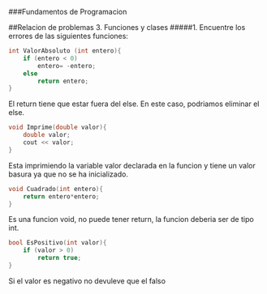 ###Fundamentos de Programacion

##Relacion de problemas 3. Funciones y clases
#####1. Encuentre los errores de las siguientes funciones:
```c++
int ValorAbsoluto (int entero){
	if (entero < 0)
    	entero= -entero;
	else
    	return entero;
}
```
El return tiene que estar fuera del else. En este caso, podriamos eliminar el else.

```c++
void Imprime(double valor){
	double valor;
    cout << valor;
}
```
Esta imprimiendo la variable valor declarada en la funcion y tiene un valor basura ya que no se ha inicializado.

```c++
void Cuadrado(int entero){
	return entero*entero;
}
```
Es una funcion void, no puede tener return, la funcion deberia ser de tipo int.

```c++
bool EsPositivo(int valor){
	if (valor > 0)
    	return true;
}
```
Si el valor es negativo no devuleve que el falso